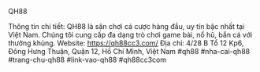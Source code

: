 QH88

Thông tin chi tiết: QH88 là sân chơi cá cược hàng đầu, uy tín bậc nhất tại Việt Nam. Chúng tôi cung cấp đa dạng trò chơi game bài, nổ hũ, bắn cá với thưởng khủng.
Website: https://qh88cc3.com/
Địa chỉ: 4/28 B Tổ 12 Kp6, Đông Hưng Thuận, Quận 12, Hồ Chí Minh, Việt Nam
#qh88 #nha-cai-qh88 #trang-chu-qh88 #link-vao-qh88 #qh88cc3com